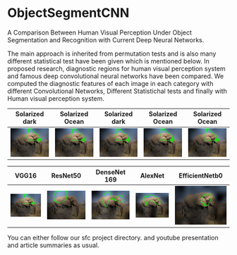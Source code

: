 # ObjectSegmentCNN

A Comparison Between Human Visual Perception Under Object Segmentation and
Recognition with Current Deep Neural Networks.

The main approach is inherited from permutation tests and is also many different statistical test have been given which is mentioned below.
In proposed research, diagnostic regions for human visual perception system and famous deep convolutional neural networks have been compared.
We computed the diagnostic features of each image in each category with different Convolutional Networks, Different Statistichal tests and finally with Human visual perception system.

Solarized dark             |  Solarized Ocean          | Solarized dark            |  Solarized Ocean          |  Solarized Ocean          |
:-------------------------:|:-------------------------:|:-------------------------:|:-------------------------:|:-------------------------:|
![](images/African_elephant_1_VGGNet_2400_200.jpg)   |  ![](images/African_elephant_1_VGGNet_2400_200.jpg)|![](images/African_elephant_1_VGGNet_2400_200.jpg)   |  ![](images/African_elephant_1_VGGNet_2400_200.jpg)|  ![](images/African_elephant_1_VGGNet_2400_200.jpg)|

VGG16             |  ResNet50         | DenseNet 169 | AlexNet | EfficientNetb0 |
:-------------------------:|:-------------------------:|:-------------------------:|:-------------------------:|:-------------------------:|
![](images/African_elephant_1_VGGNet_2400_200.jpg)  |  ![](images/African_elephant_1_ResNet_3600_200.jpg) | ![](images/African_elephant_1_DenseNet_1500_200.jpg) | ![](images/African_elephant_1_AlexNet_1700_200.jpg) | ![](images/African_elephant_1_EfficientNet_950_200.jpg) |

You can either follow our sfc project directory.
and youtube presentation and article summaries as usual.
